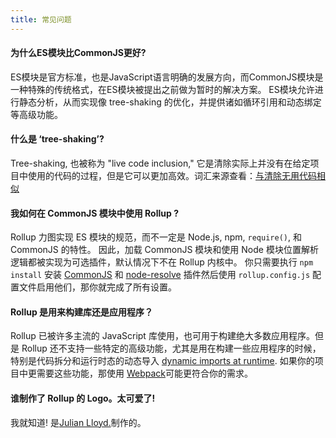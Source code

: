 ```yaml
---
title: 常见问题
---
```


#### 为什么ES模块比CommonJS更好?

ES模块是官方标准，也是JavaScript语言明确的发展方向，而CommonJS模块是一种特殊的传统格式，在ES模块被提出之前做为暂时的解决方案。 ES模块允许进行静态分析，从而实现像 tree-shaking 的优化，并提供诸如循环引用和动态绑定等高级功能。

#### 什么是 ‘tree-shaking’?

Tree-shaking, 也被称为 "live code inclusion," 它是清除实际上并没有在给定项目中使用的代码的过程，但是它可以更加高效。词汇来源查看：[与清除无用代码相似](https://medium.com/@Rich_Harris/tree-shaking-versus-dead-code-elimination-d3765df85c80#.jnypozs9n) 

#### 我如何在 CommonJS 模块中使用 Rollup ?

Rollup 力图实现 ES 模块的规范，而不一定是 Node.js, npm, `require()`, 和 CommonJS 的特性。 因此，加载 CommonJS 模块和使用 Node 模块位置解析逻辑都被实现为可选插件，默认情况下不在 Rollup 内核中。 你只需要执行 `npm install` 安装 [CommonJS](https://github.com/rollup/rollup-plugin-commonjs) 和 [node-resolve](https://github.com/rollup/rollup-plugin-node-resolve) 插件然后使用 `rollup.config.js` 配置文件启用他们，那你就完成了所有设置。

#### Rollup 是用来构建库还是应用程序？

Rollup 已被许多主流的 JavaScript 库使用，也可用于构建绝大多数应用程序。但是 Rollup 还不支持一些特定的高级功能，尤其是用在构建一些应用程序的时候，特别是代码拆分和运行时态的动态导入 [dynamic imports at runtime](https://github.com/tc39/proposal-dynamic-import). 如果你的项目中更需要这些功能，那使用 [Webpack](https://webpack.js.org/)可能更符合你的需求。

#### 谁制作了 Rollup 的 Logo。太可爱了!

我就知道! 是[Julian Lloyd.](https://twitter.com/jlmakes)制作的。
